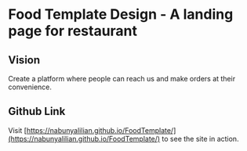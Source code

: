 # Food Template Design - A landing page for restaurant


## Vision
Create a platform where people can reach us and make orders at their convenience.

## Github Link
Visit [https://nabunyalilian.github.io/FoodTemplate/](https://nabunyalilian.github.io/FoodTemplate/) to see the site in action.